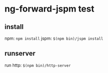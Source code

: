 # ng-forward-jspm test

## install

npm: `npm install`
jspm: `$(npm bin)/jspm install`

## runserver

run http: `$(npm bin)/http-server`

